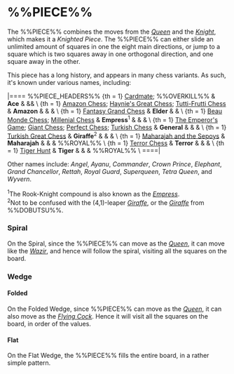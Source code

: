# %%PIECE%%

The %%PIECE%% combines the moves from the
[*Queen*](queen.html) and the
[*Knight*](knight.html), which makes it a *Knighted Piece*. The
%%PIECE%% can either slide an unlimited amount of squares in one
the eight main directions, or jump to a square which is two squares
away in one orthogonal direction, and one square away in the other.

This piece has a long history, and appears in many chess variants. As such,
it's known under various names, including:

|====
%%PIECE_HEADERS%%
{th = 1} [Cardmate](#chess-v:large.dir/cardmat.html);
         %%OVERKILL%%
       & **Ace** & &&  \\
{th = 1} [Amazon Chess](#chess-v:diffmove.dir/amazone.html);
         [Haynie's Great Chess](#chess-v:large.dir/haynieschess.html);
         [Tutti-Frutti Chess](#chess-v:dpieces.dir/tuttifr.html)
       & **Amazon** & & & \\
{th = 1} [Fantasy Grand Chess](#chess-v:large.dir/contest/fantasygrand.html)
       & **Elder** & & \\
{th = 1} [Beau Monde Chess](#chess-v:large.dir/beaumonde.html);
         [Millenial Chess](#chess-v:large.dir/contest/milchess.html)
       & **Empress**<sup>1</sup> & & & \\
{th = 1} [The Emperor's Game](#chess-v:large.dir/emperor.html);
         [Giant Chess](#chess-v:large.dir/giantchess.html);
         [Perfect Chess](#chess-v:diffmove.dir/perfectchess.html);
         [Turkish Chess](#chess-v:large.dir/turkishchess.html)
       & **General** & & & \\
{th = 1} [Turkish Great Chess](#chess-v:historic.dir/indiangr1.html)
       & **Giraffe**<sup>2</sup> & & & \\
{th = 1} [Maharajah and the Sepoys](#wiki)
       & **Maharajah** & & & %%ROYAL%% \\
{th = 1} [Terror Chess](#chess-v:large.dir/terror.html)
       & **Terror** & & & \\
{th = 1} [Tiger Hunt](#chess-v:unequal.dir/tigerhnt.html)
       & **Tiger** & & & %%ROYAL%% \\
====|

Other names include:
*Angel*, *Ayanu*, *Commander*, *Crown Prince*, *Elephant*,
*Grand Chancellor*, *Rettah*,
*Royal Guard*, *Superqueen*, *Tetra Queen*, and *Wyvern*.

<sup>1</sup>The Rook-Knight compound is also known as the 
            [*Empress*](chancellor.html?piece=empress).<br>
<sup>2</sup>Not to be confused with the (4,1)-leaper [*Giraffe*](giraffe.html),
            or the [*Giraffe*](wazir.html?piece=giraffe_dobutsu) from
            %%DOBUTSU%%.

### Spiral

On the Spiral, since the %%PIECE%% can move as the [*Queen*](queen.html),
it can move like the [*Wazir*](wazir.html), and hence will follow the spiral,
visiting all the squares on the board. 

### Wedge

#### Folded

On the Folded Wedge, since %%PIECE%% can move as the [*Queen*](queen.html),
it can also move as the [*Flying Cock*](flying_cock.html). Hence
it will visit all the squares on the board, in order of the values.

#### Flat

On the Flat Wedge, the %%PIECE%% fills the entire board, in a 
rather simple pattern.
